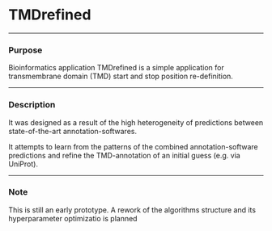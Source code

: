 # TMDrefined


---
### Purpose 

Bioinformatics application
TMDrefined is a simple application for transmembrane domain (TMD) start and stop position re-definition.

---
### Description

It was designed as a result of the high heterogeneity of predictions between state-of-the-art
annotation-softwares.

It attempts to learn from the patterns of the combined annotation-software predictions and refine the 
TMD-annotation of an initial guess (e.g. via UniProt).

---
### Note

This is still an early prototype.
A rework of the algorithms structure and its hyperparameter optimizatio is planned

